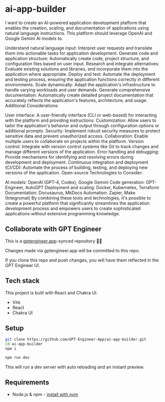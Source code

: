 # ai-app-builder

I want to create an AI-powered application development platform that enables the creation, scaling, and documentation of applications using natural language instructions. This platform should leverage OpenAI and Google Gemini AI models to:

Understand natural language input: Interpret user requests and translate them into actionable tasks for application development.
Generate code and application structure: Automatically create code, project structure, and configuration files based on user input.
Research and integrate alternatives: Evaluate existing solutions and libraries, and incorporate them into the application where appropriate.
Deploy and test: Automate the deployment and testing process, ensuring the application functions correctly in different environments.
Scale dynamically: Adapt the application's infrastructure to handle varying workloads and user demands.
Generate comprehensive documentation: Automatically create detailed project documentation that accurately reflects the application's features, architecture, and usage.
Additional Considerations:

User interface: A user-friendly interface (CLI or web-based) for interacting with the platform and providing instructions.
Customization: Allow users to tailor the application's behavior and output through configuration options or additional prompts.
Security: Implement robust security measures to protect sensitive data and prevent unauthorized access.
Collaboration: Enable multiple users to collaborate on projects within the platform.
Version control: Integrate with version control systems like Git to track changes and manage different versions of the application.
Error handling and debugging: Provide mechanisms for identifying and resolving errors during development and deployment.
Continuous integration and deployment (CI/CD): Automate the process of building, testing, and deploying new versions of the application.
Open-source Technologies to Consider:

AI models: OpenAI (GPT-4, Codex), Google Gemini
Code generation: GPT-Engineer, AutoGPT
Deployment and scaling: Docker, Kubernetes, Terraform
Documentation: Docusaurus, MkDocs
Automation: Zapier, Make (Integromat)
By combining these tools and technologies, it's possible to create a powerful platform that significantly streamlines the application development process and empowers users to create sophisticated applications without extensive programming knowledge.

## Collaborate with GPT Engineer

This is a [gptengineer.app](https://gptengineer.app)-synced repository 🌟🤖

Changes made via gptengineer.app will be committed to this repo.

If you clone this repo and push changes, you will have them reflected in the GPT Engineer UI.

## Tech stack

This project is built with React and Chakra UI.

- Vite
- React
- Chakra UI

## Setup

```sh
git clone https://github.com/GPT-Engineer-App/ai-app-builder.git
cd ai-app-builder
npm i
```

```sh
npm run dev
```

This will run a dev server with auto reloading and an instant preview.

## Requirements

- Node.js & npm - [install with nvm](https://github.com/nvm-sh/nvm#installing-and-updating)
